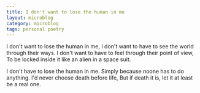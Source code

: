 ```yaml
---
title: I don't want to lose the human in me
layout: microblog
category: microblog
tags: personal poetry
---
```


I don't want to lose the human in me,
I don't want to have to see the world through their ways.
I don't want to have to feel through their point of view, 
To be locked inside it like an alien in a space suit.

I don't have to lose the human in me.
Simply because noone has to do anything.
I'd never choose death before life, 
But if death it is, let it at least be a real one.
